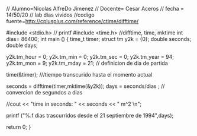 // Alumno=Nicolas AlfreDo Jimenez
// Docente= Cesar Aceros 
// fecha = 14/50/20
//  lab dias vividos 
//codigo fuente=http://cplusplus.com/reference/ctime/difftime/

#include <stdio.h>      // printf 
#include <time.h>       //difftime, time, mktime 
int dias= 86400;
int main ()
{
  time_t timer;
  struct tm y2k = {0};
  double seconds;
  double days;

  y2k.tm_hour = 0;   y2k.tm_min = 0; y2k.tm_sec = 0;
  y2k.tm_year = 94; y2k.tm_mon = 9; y2k.tm_mday = 21; // definicion de dia de partida 

  time(&timer);  ///tiempo transcurido hasta el momento actual 

  seconds = difftime(timer,mktime(&y2k));
  days = seconds/dias ;  // convercion de segundos a dias 

  //cout << "time in seconds: " << seconds << " m^2 \n";

  printf ("%.f dias trascurridos desde el 21 septiembre de 1994",days);


  return 0;
}
